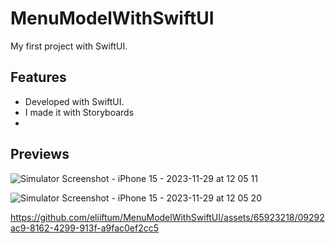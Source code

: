 # MenuModelWithSwiftUI
My first project with SwiftUI. 

## Features

 - Developed with SwiftUI.
 - I made it with Storyboards
 - 

## Previews

![Simulator Screenshot - iPhone 15 - 2023-11-29 at 12 05 11](https://github.com/eliiftum/MenuModelWithSwiftUI/assets/65923218/c7c01121-cf1d-42ad-a727-0d7d77fa69a2)

![Simulator Screenshot - iPhone 15 - 2023-11-29 at 12 05 20](https://github.com/eliiftum/MenuModelWithSwiftUI/assets/65923218/2be03620-b0d1-4d6c-a733-d6d4953f2edf)

https://github.com/eliiftum/MenuModelWithSwiftUI/assets/65923218/09292ac9-8162-4299-913f-a9fac0ef2cc5


